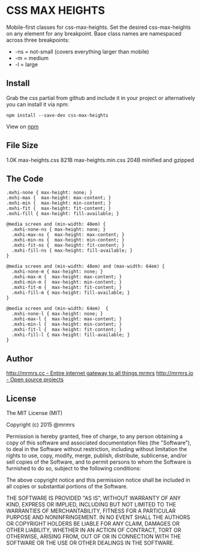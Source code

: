 # CSS MAX HEIGHTS

  Mobile-first classes for css-max-heights.
  Set the desired css-max-heights on any element for any breakpoint.
  Base class names are namespaced across three breakpoints:

*  -ns = not-small (covers everything larger than mobile)
*  -m  = medium
*  -l  = large

## Install
Grab the css partial from github and include it in your project or alternatively
you can install it via npm:
```
npm install --save-dev css-max-heights
```
View on [npm](https://www.npmjs.org/package/css-max-heights)


## File Size

1.0K max-heights.css
821B max-heights.min.css
204B minified and gzipped

## The Code
```
.mxhi-none { max-height: none; }
.mxhi-max {  max-height: max-content; }
.mxhi-min {  max-height: min-content; }
.mxhi-fit {  max-height: fit-content; }
.mxhi-fill { max-height: fill-available; }

@media screen and (min-width: 48em) {
  .mxhi-none-ns { max-height: none; }
  .mxhi-max-ns {  max-height: max-content; }
  .mxhi-min-ns {  max-height: min-content; }
  .mxhi-fit-ns {  max-height: fit-content; }
  .mxhi-fill-ns { max-height: fill-available; }
}

@media screen and (min-width: 48em) and (max-width: 64em) {
  .mxhi-none-m { max-height: none; }
  .mxhi-max-m {  max-height: max-content; }
  .mxhi-min-m {  max-height: min-content; }
  .mxhi-fit-m {  max-height: fit-content; }
  .mxhi-fill-m { max-height: fill-available; }
}

@media screen and (min-width: 64em)  {
  .mxhi-none-l { max-height: none; }
  .mxhi-max-l {  max-height: max-content; }
  .mxhi-min-l {  max-height: min-content; }
  .mxhi-fit-l {  max-height: fit-content; }
  .mxhi-fill-l { max-height: fill-available; }
}

```

## Author

[http://mrmrs.cc - Entire internet gateway to all things mrmrs](http://mrmrs.cc)
[http://mrmrs.io - Open source projects](http://mrmrs.io)

## License

The MIT License (MIT)

Copyright (c) 2015 @mrmrs

Permission is hereby granted, free of charge, to any person obtaining a copy
of this software and associated documentation files (the "Software"), to deal
in the Software without restriction, including without limitation the rights
to use, copy, modify, merge, publish, distribute, sublicense, and/or sell
copies of the Software, and to permit persons to whom the Software is
furnished to do so, subject to the following conditions:

The above copyright notice and this permission notice shall be included in
all copies or substantial portions of the Software.

THE SOFTWARE IS PROVIDED "AS IS", WITHOUT WARRANTY OF ANY KIND, EXPRESS OR
IMPLIED, INCLUDING BUT NOT LIMITED TO THE WARRANTIES OF MERCHANTABILITY,
FITNESS FOR A PARTICULAR PURPOSE AND NONINFRINGEMENT. IN NO EVENT SHALL THE
AUTHORS OR COPYRIGHT HOLDERS BE LIABLE FOR ANY CLAIM, DAMAGES OR OTHER
LIABILITY, WHETHER IN AN ACTION OF CONTRACT, TORT OR OTHERWISE, ARISING FROM,
OUT OF OR IN CONNECTION WITH THE SOFTWARE OR THE USE OR OTHER DEALINGS IN
THE SOFTWARE.

